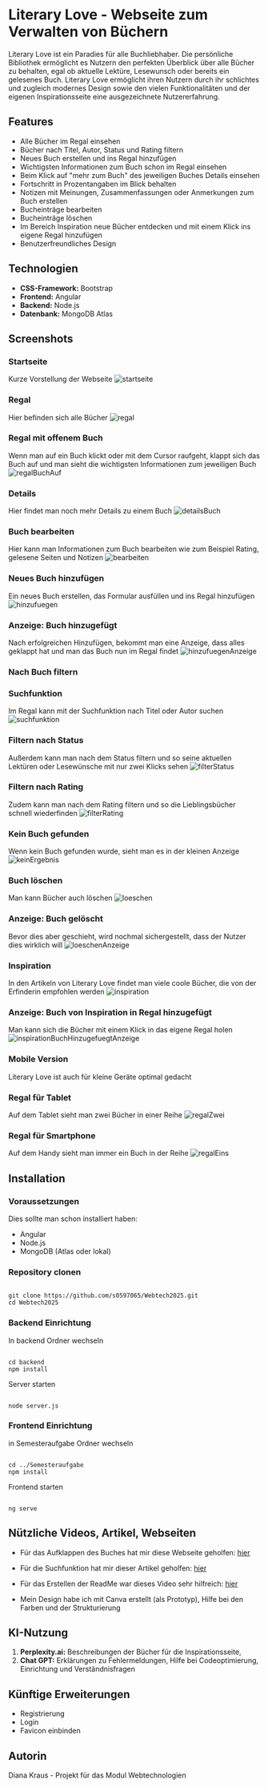 # Literary Love - Webseite zum Verwalten von Büchern
Literary Love ist ein Paradies für alle Buchliebhaber. Die persönliche Bibliothek ermöglicht es Nutzern den perfekten Überblick über alle Bücher zu behalten, egal ob aktuelle Lektüre, Lesewunsch oder bereits ein gelesenes Buch. Literary Love ermöglicht ihren Nutzern durch ihr schlichtes und zugleich modernes Design sowie den vielen Funktionalitäten und der eigenen Inspirationsseite eine ausgezeichnete Nutzererfahrung. 

## Features
- Alle Bücher im Regal einsehen
- Bücher nach Titel, Autor, Status und Rating filtern
- Neues Buch erstellen und ins Regal hinzufügen
- Wichtigsten Informationen zum Buch schon im Regal einsehen
- Beim Klick auf "mehr zum Buch" des jeweiligen Buches Details einsehen
- Fortschritt in Prozentangaben im Blick behalten
- Notizen mit Meinungen, Zusammenfassungen oder Anmerkungen zum Buch erstellen
- Bucheinträge bearbeiten
- Bucheinträge löschen
- Im Bereich Inspiration neue Bücher entdecken und mit einem Klick ins eigene Regal hinzufügen
- Benutzerfreundliches Design

## Technologien
- **CSS-Framework:** Bootstrap
- **Frontend:** Angular
- **Backend:** Node.js
- **Datenbank:** MongoDB Atlas

## Screenshots
### Startseite
Kurze Vorstellung der Webseite
![startseite](./screenshots/startseite.png)

### Regal
Hier befinden sich alle Bücher
![regal](./screenshots/regal.png)

### Regal mit offenem Buch
Wenn man auf ein Buch klickt oder mit dem Cursor raufgeht, klappt sich das Buch auf und man sieht die wichtigsten Informationen zum jeweiligen Buch
![regalBuchAuf](./screenshots/regalBuchAuf.png)

### Details 
Hier findet man noch mehr Details zu einem Buch
![detailsBuch](./screenshots/detailsBuch.png)

### Buch bearbeiten
Hier kann man Informationen zum Buch bearbeiten wie zum Beispiel Rating, gelesene Seiten und Notizen
![bearbeiten](./screenshots/bearbeiten.png)

### Neues Buch hinzufügen
Ein neues Buch erstellen, das Formular ausfüllen und ins Regal hinzufügen
![hinzufuegen](./screenshots/hinzufuegen.png)

###  Anzeige: Buch hinzugefügt
Nach erfolgreichen Hinzufügen, bekommt man eine Anzeige, dass alles geklappt hat und man das Buch nun im Regal findet
![hinzufuegenAnzeige](./screenshots/hinzufuegenAnzeige.png)

### Nach Buch filtern
### Suchfunktion
Im Regal kann mit der Suchfunktion nach Titel oder Autor suchen
![suchfunktion](./screenshots/suchfunktion.png)

### Filtern nach Status
Außerdem kann man nach dem Status filtern und so seine aktuellen Lektüren oder Lesewünsche mit nur zwei Klicks sehen
![filterStatus](./screenshots/filterStatus.png)

### Filtern nach Rating
Zudem kann man nach dem Rating filtern und so die Lieblingsbücher schnell wiederfinden
![filterRating](./screenshots/filterRating.png)

### Kein Buch gefunden
Wenn kein Buch gefunden wurde, sieht man es in der kleinen Anzeige
![keinErgebnis](./screenshots/keinErgebnis.png)

### Buch löschen
Man kann Bücher auch löschen
![loeschen](./screenshots/loeschen.png)

###  Anzeige: Buch gelöscht
Bevor dies aber geschieht, wird nochmal sichergestellt, dass der Nutzer dies wirklich will
![loeschenAnzeige](./screenshots/loeschenAnzeige.png)

### Inspiration
In den Artikeln von Literary Love findet man viele coole Bücher, die von der Erfinderin empfohlen werden
![inspiration](./screenshots/inspiration.png)

###  Anzeige: Buch von Inspiration in Regal hinzugefügt
Man kann sich die Bücher mit einem Klick in das eigene Regal holen
![inspirationBuchHinzugefuegtAnzeige](./screenshots/inspirationBuchHinzugefuegtAnzeige.png)

### Mobile Version
Literary Love ist auch für kleine Geräte optimal gedacht
### Regal für Tablet
Auf dem Tablet sieht man zwei Bücher in einer Reihe
![regalZwei](./screenshots/regalZwei.png)

### Regal für Smartphone
Auf dem Handy sieht man immer ein Buch in der Reihe
![regalEins](./screenshots/regalEins.png)


## Installation

### Voraussetzungen

Dies sollte man schon installiert haben:

- Angular
- Node.js
- MongoDB (Atlas oder lokal)

### Repository clonen
```

git clone https://github.com/s0597065/Webtech2025.git
cd Webtech2025

```
### Backend Einrichtung
In backend Ordner wechseln
```

cd backend
npm install

```
Server starten
```

node server.js

```
### Frontend Einrichtung 

in Semesteraufgabe Ordner wechseln
```

cd ../Semesteraufgabe
npm install

```
Frontend starten
```

ng serve

```

## Nützliche Videos, Artikel, Webseiten
- Für das Aufklappen des Buches hat mir diese Webseite geholfen: [hier](https://uiverse.io/eslam-hany/selfish-bobcat-73)

- Für die Suchfunktion hat mir dieser Artikel geholfen: [hier](https://v17.angular.io/tutorial/first-app/first-app-lesson-13)

- Für das Erstellen der ReadMe war dieses Video sehr hilfreich: [hier](https://www.youtube.com/watch?v=EN6d6djVIJI)

- Mein Design habe ich mit Canva erstellt (als Prototyp), Hilfe bei den Farben und der Strukturierung
  
## KI-Nutzung
1. **Perplexity.ai:** Beschreibungen der Bücher für die Inspirationsseite, 
2. **Chat GPT:** Erklärungen zu Fehlermeldungen, Hilfe bei Codeoptimierung, Einrichtung und Verständnisfragen

## Künftige Erweiterungen
- Registrierung
- Login
- Favicon einbinden

## Autorin
Diana Kraus - Projekt für das Modul Webtechnologien


